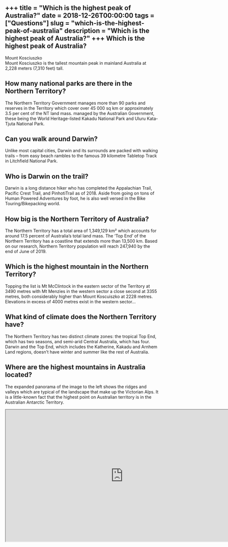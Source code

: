 +++
title = "Which is the highest peak of Australia?"
date = 2018-12-26T00:00:00
tags = ["Questions"]
slug = "which-is-the-highest-peak-of-australia"
description = "Which is the highest peak of Australia?"
+++
Which is the highest peak of Australia?
---------------------------------------

Mount Kosciuszko  
Mount Kosciuszko is the tallest mountain peak in mainland Australia at 2,228 meters (7,310 feet) tall.

How many national parks are there in the Northern Territory?
------------------------------------------------------------

The Northern Territory Government manages more than 90 parks and reserves in the Territory which cover over 45 000 sq km or approximately 3.5 per cent of the NT land mass. managed by the Australian Government, these being the World Heritage-listed Kakadu National Park and Uluru Kata-Tjuta National Park.

Can you walk around Darwin?
---------------------------

Unlike most capital cities, Darwin and its surrounds are packed with walking trails – from easy beach rambles to the famous 39 kilometre Tabletop Track in Litchfield National Park.

Who is Darwin on the trail?
---------------------------

Darwin is a long distance hiker who has completed the Appalachian Trail, Pacific Crest Trail, and PinhotiTrail as of 2018. Aside from going on tons of Human Powered Adventures by foot, he is also well versed in the Bike Touring/Bikepacking world.

How big is the Northern Territory of Australia?
-----------------------------------------------

The Northern Territory has a total area of 1,349,129 km² which accounts for around 17.5 percent of Australia’s total land mass. The ‘Top End’ of the Northern Territory has a coastline that extends more than 13,500 km. Based on our research, Northern Territory population will reach 247,940 by the end of June of 2019.

Which is the highest mountain in the Northern Territory?
--------------------------------------------------------

Topping the list is Mt McClintock in the eastern sector of the Territory at 3490 metres with Mt Menzies in the western sector a close second at 3355 metres, both considerably higher than Mount Koscuiszko at 2228 metres. Elevations in excess of 4000 metres exist in the western sector…

What kind of climate does the Northern Territory have?
------------------------------------------------------

The Northern Territory has two distinct climate zones: the tropical Top End, which has two seasons, and semi-arid Central Australia, which has four. Darwin and the Top End, which includes the Katherine, Kakadu and Arnhem Land regions, doesn’t have winter and summer like the rest of Australia.

Where are the highest mountains in Australia located?
-----------------------------------------------------

The expanded panorama of the image to the left shows the ridges and valleys which are typical of the landscape that make up the Victorian Alps. It is a little-known fact that the highest point on Australian territory is in the Australian Antarctic Territory.

<iframe allow="accelerometer; autoplay; clipboard-write; encrypted-media; gyroscope; picture-in-picture" allowfullscreen="" class="__youtube_prefs__  epyt-is-override  no-lazyload" data-no-lazy="1" data-origheight="433" data-origwidth="770" data-skipgform_ajax_framebjll="" height="433" id="_ytid_74518" loading="lazy" src="https://www.youtube.com/embed/mjDszuxmjog?enablejsapi=1&autoplay=0&cc_load_policy=0&cc_lang_pref=&iv_load_policy=1&loop=0&modestbranding=0&rel=1&fs=1&playsinline=0&autohide=2&theme=dark&color=red&controls=1&" title="YouTube player" width="770"></iframe>